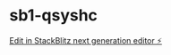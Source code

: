 # sb1-qsyshc

[Edit in StackBlitz next generation editor ⚡️](https://stackblitz.com/~/github.com/hiroki1014/sb1-qsyshc)